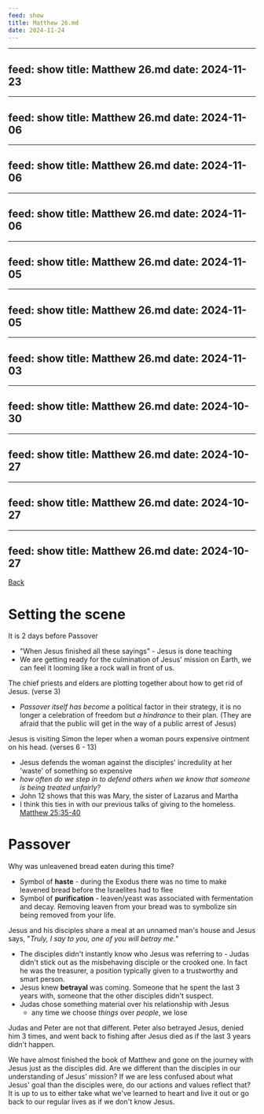 ```yaml
---
feed: show
title: Matthew 26.md
date: 2024-11-24
---
```

---
feed: show
title: Matthew 26.md
date: 2024-11-23
---
---
feed: show
title: Matthew 26.md
date: 2024-11-06
---
---
feed: show
title: Matthew 26.md
date: 2024-11-06
---
---
feed: show
title: Matthew 26.md
date: 2024-11-06
---
---
feed: show
title: Matthew 26.md
date: 2024-11-05
---
---
feed: show
title: Matthew 26.md
date: 2024-11-05
---
---
feed: show
title: Matthew 26.md
date: 2024-11-03
---
---
feed: show
title: Matthew 26.md
date: 2024-10-30
---
---
feed: show
title: Matthew 26.md
date: 2024-10-27
---
---
feed: show
title: Matthew 26.md
date: 2024-10-27
---
---
feed: show
title: Matthew 26.md
date: 2024-10-27
---
[Back](./index.md)

# Setting the scene
It is 2 days before Passover
- "When Jesus finished all these sayings" - Jesus is done teaching
- We are getting ready for the culmination of Jesus' mission on Earth, we can feel it looming like a rock wall in front of us.

The chief priests and elders are plotting together about how to get rid of Jesus. (verse 3)
- *Passover itself has become* a political factor in their strategy, it is no longer a celebration of freedom but *a hindrance* to their plan. (They are afraid that the public will get in the way of a public arrest of Jesus)

Jesus is visiting Simon the leper when a woman pours expensive ointment on his head. (verses 6 - 13)
- Jesus defends the woman against the disciples' incredulity at her 'waste' of something so expensive
- *how often do we step in to defend others when we know that someone is being treated unfairly?*
- John 12 shows that this was Mary, the sister of Lazarus and Martha
- I think this ties in with our previous talks of giving to the homeless. [Matthew 25:35-40](https://www.biblegateway.com/passage/?search=Matthew%2025%3A35-40&version=ESV)

# Passover
Why was unleavened bread eaten during this time?
- Symbol of **haste** - during the Exodus there was no time to make leavened bread before the Israelites had to flee
- Symbol of **purification** - leaven/yeast was associated with fermentation and decay. Removing leaven from your bread was to symbolize sin being removed from your life.

Jesus and his disciples share a meal at an unnamed man's house and Jesus says, "*Truly, I say to you, one of you will betray me.*"
- The disciples didn't instantly know who Jesus was referring to - Judas didn't stick out as the misbehaving disciple or the crooked one. In fact he was the treasurer, a position typically given to a trustworthy and smart person.
- Jesus knew **betrayal** was coming. Someone that he spent the last 3 years with, someone that the other disciples didn't suspect.
- Judas chose something material over his relationship with Jesus
	- any time we choose *things* over *people*, we lose

Judas and Peter are not that different. Peter also betrayed Jesus, denied him 3 times, and went back to fishing after Jesus died as if the last 3 years didn't happen.

We have almost finished the book of Matthew and gone on the journey with Jesus just as the disciples did. 
Are we different than the disciples in our understanding of Jesus' mission?
If we are less confused about what Jesus' goal than the disciples were, do our actions and values reflect that?
It is up to us to either take what we've learned to heart and live it out or go back to our regular lives as if we don't know Jesus.




